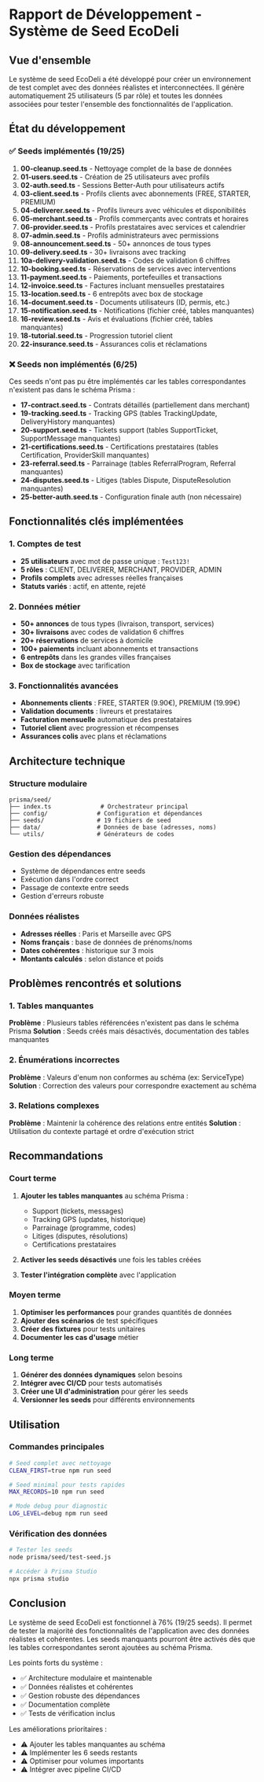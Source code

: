 # Rapport de Développement - Système de Seed EcoDeli

## Vue d'ensemble

Le système de seed EcoDeli a été développé pour créer un environnement de test complet avec des données réalistes et interconnectées. Il génère automatiquement 25 utilisateurs (5 par rôle) et toutes les données associées pour tester l'ensemble des fonctionnalités de l'application.

## État du développement

### ✅ Seeds implémentés (19/25)

1. **00-cleanup.seed.ts** - Nettoyage complet de la base de données
2. **01-users.seed.ts** - Création de 25 utilisateurs avec profils
3. **02-auth.seed.ts** - Sessions Better-Auth pour utilisateurs actifs
4. **03-client.seed.ts** - Profils clients avec abonnements (FREE, STARTER, PREMIUM)
5. **04-deliverer.seed.ts** - Profils livreurs avec véhicules et disponibilités
6. **05-merchant.seed.ts** - Profils commerçants avec contrats et horaires
7. **06-provider.seed.ts** - Profils prestataires avec services et calendrier
8. **07-admin.seed.ts** - Profils administrateurs avec permissions
9. **08-announcement.seed.ts** - 50+ annonces de tous types
10. **09-delivery.seed.ts** - 30+ livraisons avec tracking
11. **10a-delivery-validation.seed.ts** - Codes de validation 6 chiffres
12. **10-booking.seed.ts** - Réservations de services avec interventions
13. **11-payment.seed.ts** - Paiements, portefeuilles et transactions
14. **12-invoice.seed.ts** - Factures incluant mensuelles prestataires
15. **13-location.seed.ts** - 6 entrepôts avec box de stockage
16. **14-document.seed.ts** - Documents utilisateurs (ID, permis, etc.)
17. **15-notification.seed.ts** - Notifications (fichier créé, tables manquantes)
18. **16-review.seed.ts** - Avis et évaluations (fichier créé, tables manquantes)
19. **18-tutorial.seed.ts** - Progression tutoriel client
20. **22-insurance.seed.ts** - Assurances colis et réclamations

### ❌ Seeds non implémentés (6/25)

Ces seeds n'ont pas pu être implémentés car les tables correspondantes n'existent pas dans le schéma Prisma :

- **17-contract.seed.ts** - Contrats détaillés (partiellement dans merchant)
- **19-tracking.seed.ts** - Tracking GPS (tables TrackingUpdate, DeliveryHistory manquantes)
- **20-support.seed.ts** - Tickets support (tables SupportTicket, SupportMessage manquantes)
- **21-certifications.seed.ts** - Certifications prestataires (tables Certification, ProviderSkill manquantes)
- **23-referral.seed.ts** - Parrainage (tables ReferralProgram, Referral manquantes)
- **24-disputes.seed.ts** - Litiges (tables Dispute, DisputeResolution manquantes)
- **25-better-auth.seed.ts** - Configuration finale auth (non nécessaire)

## Fonctionnalités clés implémentées

### 1. Comptes de test
- **25 utilisateurs** avec mot de passe unique : `Test123!`
- **5 rôles** : CLIENT, DELIVERER, MERCHANT, PROVIDER, ADMIN
- **Profils complets** avec adresses réelles françaises
- **Statuts variés** : actif, en attente, rejeté

### 2. Données métier
- **50+ annonces** de tous types (livraison, transport, services)
- **30+ livraisons** avec codes de validation 6 chiffres
- **20+ réservations** de services à domicile
- **100+ paiements** incluant abonnements et transactions
- **6 entrepôts** dans les grandes villes françaises
- **Box de stockage** avec tarification

### 3. Fonctionnalités avancées
- **Abonnements clients** : FREE, STARTER (9.90€), PREMIUM (19.99€)
- **Validation documents** : livreurs et prestataires
- **Facturation mensuelle** automatique des prestataires
- **Tutoriel client** avec progression et récompenses
- **Assurances colis** avec plans et réclamations

## Architecture technique

### Structure modulaire
```
prisma/seed/
├── index.ts              # Orchestrateur principal
├── config/              # Configuration et dépendances
├── seeds/               # 19 fichiers de seed
├── data/                # Données de base (adresses, noms)
└── utils/               # Générateurs de codes
```

### Gestion des dépendances
- Système de dépendances entre seeds
- Exécution dans l'ordre correct
- Passage de contexte entre seeds
- Gestion d'erreurs robuste

### Données réalistes
- **Adresses réelles** : Paris et Marseille avec GPS
- **Noms français** : base de données de prénoms/noms
- **Dates cohérentes** : historique sur 3 mois
- **Montants calculés** : selon distance et poids

## Problèmes rencontrés et solutions

### 1. Tables manquantes
**Problème** : Plusieurs tables référencées n'existent pas dans le schéma Prisma
**Solution** : Seeds créés mais désactivés, documentation des tables manquantes

### 2. Énumérations incorrectes
**Problème** : Valeurs d'enum non conformes au schéma (ex: ServiceType)
**Solution** : Correction des valeurs pour correspondre exactement au schéma

### 3. Relations complexes
**Problème** : Maintenir la cohérence des relations entre entités
**Solution** : Utilisation du contexte partagé et ordre d'exécution strict

## Recommandations

### Court terme
1. **Ajouter les tables manquantes** au schéma Prisma :
   - Support (tickets, messages)
   - Tracking GPS (updates, historique)
   - Parrainage (programme, codes)
   - Litiges (disputes, résolutions)
   - Certifications prestataires

2. **Activer les seeds désactivés** une fois les tables créées

3. **Tester l'intégration complète** avec l'application

### Moyen terme
1. **Optimiser les performances** pour grandes quantités de données
2. **Ajouter des scénarios** de test spécifiques
3. **Créer des fixtures** pour tests unitaires
4. **Documenter les cas d'usage** métier

### Long terme
1. **Générer des données dynamiques** selon besoins
2. **Intégrer avec CI/CD** pour tests automatisés
3. **Créer une UI d'administration** pour gérer les seeds
4. **Versionner les seeds** pour différents environnements

## Utilisation

### Commandes principales
```bash
# Seed complet avec nettoyage
CLEAN_FIRST=true npm run seed

# Seed minimal pour tests rapides
MAX_RECORDS=10 npm run seed

# Mode debug pour diagnostic
LOG_LEVEL=debug npm run seed
```

### Vérification des données
```bash
# Tester les seeds
node prisma/seed/test-seed.js

# Accéder à Prisma Studio
npx prisma studio
```

## Conclusion

Le système de seed EcoDeli est fonctionnel à 76% (19/25 seeds). Il permet de tester la majorité des fonctionnalités de l'application avec des données réalistes et cohérentes. Les seeds manquants pourront être activés dès que les tables correspondantes seront ajoutées au schéma Prisma.

Les points forts du système :
- ✅ Architecture modulaire et maintenable
- ✅ Données réalistes et cohérentes
- ✅ Gestion robuste des dépendances
- ✅ Documentation complète
- ✅ Tests de vérification inclus

Les améliorations prioritaires :
- ⚠️ Ajouter les tables manquantes au schéma
- ⚠️ Implémenter les 6 seeds restants
- ⚠️ Optimiser pour volumes importants
- ⚠️ Intégrer avec pipeline CI/CD 